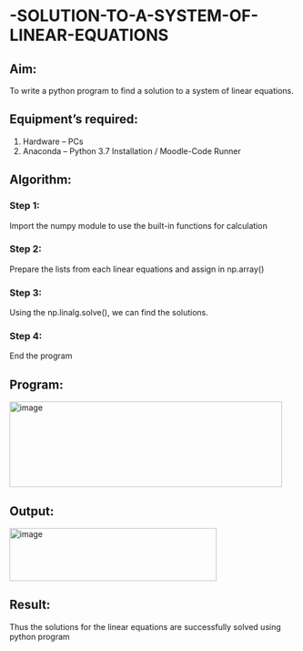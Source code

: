 # -SOLUTION-TO-A-SYSTEM-OF-LINEAR-EQUATIONS
## Aim:
To write a python program to find a solution to a system of linear equations.
## Equipment’s required:
1. 	Hardware – PCs
2. 	Anaconda – Python 3.7 Installation / Moodle-Code Runner
## Algorithm:
### Step 1: 
Import the numpy module to use the built-in functions for calculation
### Step 2: 
Prepare the lists from each linear equations and assign in np.array()
### Step 3: 
Using the np.linalg.solve(), we can find the solutions.
### Step 4: 
End the program
## Program:
<img width="479" height="150" alt="image" src="https://github.com/user-attachments/assets/ceb1b674-0f82-4596-82e1-d75de2626eed" />

## Output:
<img width="364" height="93" alt="image" src="https://github.com/user-attachments/assets/7e3adcf9-1bb6-48cb-b505-070756f5882a" />

## Result: 
Thus the solutions for the linear equations are successfully solved using python program

